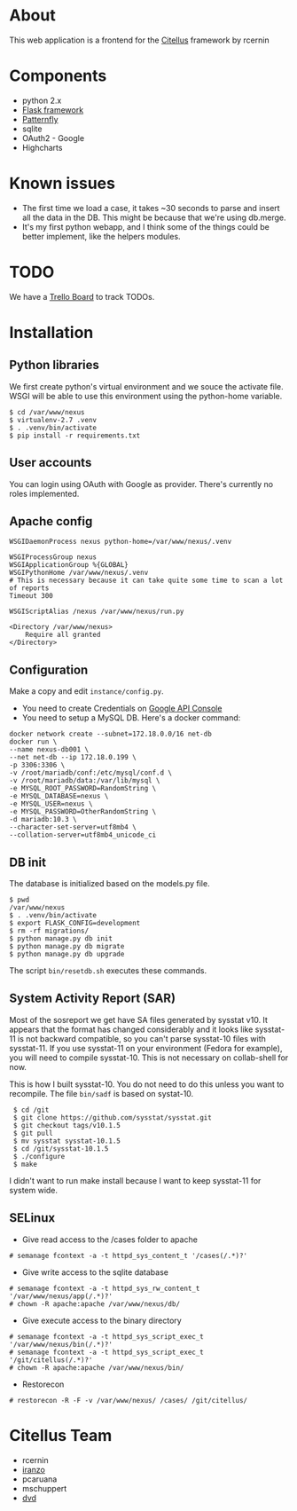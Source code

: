 # About

This web application is a frontend for the [Citellus](https://github.com/zerodayz/citellus) framework by rcernin

# Components

* python 2.x
* [Flask framework](http://flask.pocoo.org/)
* [Patternfly](http://www.patternfly.org)
* sqlite
* OAuth2 - Google
* Highcharts


# Known issues

* The first time we load a case, it takes ~30 seconds to parse and insert all the data in the DB. This might be because that we're using db.merge.
* It's my first python webapp, and I think some of the things could be better implement, like the helpers modules.

# TODO
We have a [Trello Board](https://trello.com/b/OE573xW2/citellus) to track TODOs.

# Installation
## Python libraries

We first create python's virtual environment and we souce the activate file. WSGI will be able to use this environment using the python-home variable.

```
$ cd /var/www/nexus
$ virtualenv-2.7 .venv
$ . .venv/bin/activate
$ pip install -r requirements.txt
```

## User accounts

You can login using OAuth with Google as provider. There's currently no roles implemented.

## Apache config

```
WSGIDaemonProcess nexus python-home=/var/www/nexus/.venv

WSGIProcessGroup nexus
WSGIApplicationGroup %{GLOBAL}
WSGIPythonHome /var/www/nexus/.venv
# This is necessary because it can take quite some time to scan a lot of reports
Timeout 300

WSGIScriptAlias /nexus /var/www/nexus/run.py

<Directory /var/www/nexus>
    Require all granted
</Directory>
```
## Configuration

Make a copy and edit `instance/config.py`. 
* You need to create Credentials on [Google API Console](https://console.developers.google.com/apis)
* You need to setup a MySQL DB. Here's a docker command:
```
docker network create --subnet=172.18.0.0/16 net-db
docker run \
--name nexus-db001 \
--net net-db --ip 172.18.0.199 \
-p 3306:3306 \
-v /root/mariadb/conf:/etc/mysql/conf.d \
-v /root/mariadb/data:/var/lib/mysql \
-e MYSQL_ROOT_PASSWORD=RandomString \
-e MYSQL_DATABASE=nexus \
-e MYSQL_USER=nexus \
-e MYSQL_PASSWORD=OtherRandomString \
-d mariadb:10.3 \
--character-set-server=utf8mb4 \
--collation-server=utf8mb4_unicode_ci
```

## DB init

The database is initialized based on the models.py file.

```
$ pwd
/var/www/nexus
$ . .venv/bin/activate
$ export FLASK_CONFIG=development
$ rm -rf migrations/
$ python manage.py db init
$ python manage.py db migrate
$ python manage.py db upgrade
 ```

 The script `bin/resetdb.sh` executes these commands.

## System Activity Report (SAR)
Most of the sosreport we get have SA files generated by sysstat v10. It appears that the format has changed considerably and it looks like sysstat-11 is not backward compatible, so you can't parse sysstat-10 files with sysstat-11. If you use sysstat-11 on your environment (Fedora for example), you will need to compile sysstat-10. This is not necessary on collab-shell for now.

This is how I built sysstat-10. You do not need to do this unless you want to recompile. The file `bin/sadf` is based on systat-10.

```
 $ cd /git
 $ git clone https://github.com/sysstat/sysstat.git
 $ git checkout tags/v10.1.5
 $ git pull
 $ mv sysstat sysstat-10.1.5
 $ cd /git/sysstat-10.1.5
 $ ./configure
 $ make
```
I didn't want to run make install because I want to keep sysstat-11 for system wide.

## SELinux
* Give read access to the /cases folder to apache
```
# semanage fcontext -a -t httpd_sys_content_t '/cases(/.*)?'
```

* Give write access to the sqlite database
```
# semanage fcontext -a -t httpd_sys_rw_content_t '/var/www/nexus/app(/.*)?'
# chown -R apache:apache /var/www/nexus/db/
```

* Give execute access to the binary directory
```
# semanage fcontext -a -t httpd_sys_script_exec_t '/var/www/nexus/bin(/.*)?'
# semanage fcontext -a -t httpd_sys_script_exec_t '/git/citellus(/.*)?'
# chown -R apache:apache /var/www/nexus/bin/
```

* Restorecon
```
# restorecon -R -F -v /var/www/nexus/ /cases/ /git/citellus/
```

# Citellus Team

* rcernin
* [iranzo](https://iranzo.github.io/)
* pcaruana
* mschuppert
* [dvd](https://valleedelisle.com)
